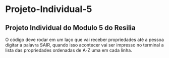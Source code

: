 # Projeto-Individual-5
Projeto Individual do Modulo 5 do Resilia
-------------------------------------------------------------------------------------------------------------------------------------------------------------------------
O código deve rodar em um laço que vai receber propriedades até a pessoa digitar a palavra SAIR, quando isso acontecer vai ser impresso no terminal a lista das propriedades ordenadas de A-Z uma em cada linha.

